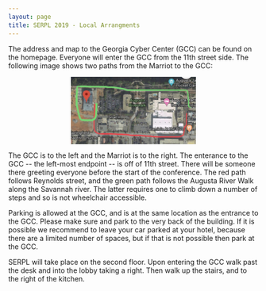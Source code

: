 ```yaml
---
layout: page
title: SERPL 2019 - Local Arrangments
---
```


The address and map to the Georgia Cyber Center (GCC) can be found on the homepage.  Everyone will enter the GCC from the 11th street side.  The following image shows two paths from the Marriot to the GCC:

<img style="width:50%; margin:auto; display:block" src="../../images/path-to-gcc.jpg">

The GCC is to the left and the Marriot is to the right.   The enterance to the GCC -- the left-most endpoint -- is off of 11th street. There will be someone there greeting everyone before the start of the conference.    The red path follows Reynolds street, and the green path follows the Augusta River Walk along the Savannah river.  The latter requires one to climb down a number of steps and so is not wheelchair accessible.

Parking is allowed at the GCC, and is at the same location as the entrance to the GCC. Please make sure and park to the very back of the building.  If it is possible we recommend to leave your car parked at your hotel, because there are a limited number of spaces, but if that is not possible then park at the GCC.

SERPL will take place on the second floor.  Upon entering the GCC walk past the desk and into the lobby taking a right.  Then walk up the stairs, and to the right of the kitchen.  
